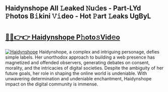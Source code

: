## Haidynshope All 𝙻eaked 𝙽u𝚍es - Part-LYd 𝙿hotos B𝚒kini 𝚅𝚒deo - Hot 𝙿art 𝙻eaks UgByL

# <h2><a href="http://ld65ya.urlbe.top/?page=Haidynshope">🔗🔗👉👉 Haidynshope P𝚑oto𝚜Vid𝚎o</a></h2>

[![Haidynshope](https://i.imgur.com/eBuTRDB.gif)](http://ld65ya.urlbe.top/?page=Haidynshope)
Haidynshope, a complex and intriguing personage, defies simple labels. Her unorthodox approach to building a web presence has magnetized and offended observers, generating debates on consent, morality, and the intricacies of digital societies. Despite the ambiguity of her future goals, her role in shaping the online world is undeniable. With unwavering determination and undeniable enchantment, Haidynshope impact on the digital community is immense.
